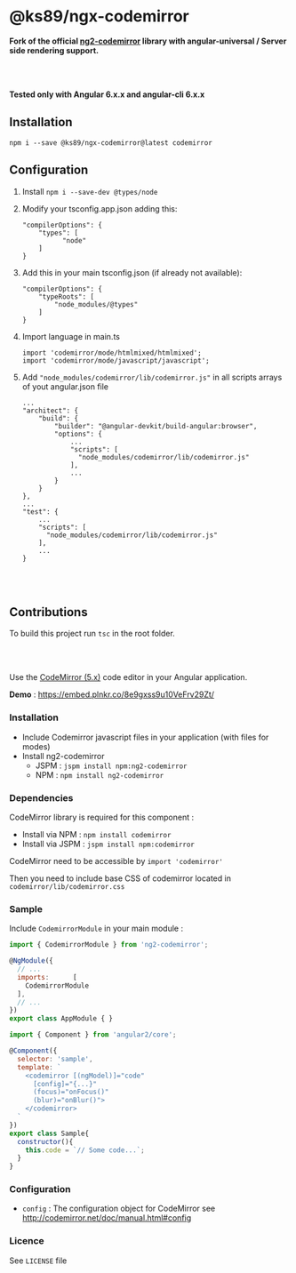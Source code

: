 # @ks89/ngx-codemirror

**Fork of the official [ng2-codemirror](https://github.com/chymz/ng2-codemirror) library with angular-universal / Server side rendering support.**

<br><br>

**Tested only with Angular 6.x.x and angular-cli 6.x.x**


## Installation

`npm i --save @ks89/ngx-codemirror@latest codemirror`

## Configuration

1. Install `npm i --save-dev @types/node`
2. Modify your tsconfig.app.json adding this:

    ```
    "compilerOptions": {
        "types": [
              "node"
        ]
    }
    ```

3. Add this in your main tsconfig.json (if already not available):

    ```
    "compilerOptions": {
        "typeRoots": [
            "node_modules/@types"
        ]
    }
    ```

4. Import language in main.ts

    ```
    import 'codemirror/mode/htmlmixed/htmlmixed';
    import 'codemirror/mode/javascript/javascript';
    ```

5. Add `"node_modules/codemirror/lib/codemirror.js"` in all scripts arrays of yout angular.json file
    
    ```
    ...
    "architect": {
        "build": {
            "builder": "@angular-devkit/build-angular:browser",
            "options": {
                ...
                "scripts": [
                  "node_modules/codemirror/lib/codemirror.js"
                ],
                ...
            }
        }
    },
    ...
    "test": {
        ...
        "scripts": [
          "node_modules/codemirror/lib/codemirror.js"
        ],
        ...
    }
    
    ```

<br><br>

## Contributions

To build this project run `tsc` in the root folder.

<br><br>

Use the [CodeMirror (5.x)](http://codemirror.net/) code editor in your Angular application.

**Demo** : https://embed.plnkr.co/8e9gxss9u10VeFrv29Zt/

### <a name="install"></a>Installation

- Include Codemirror javascript files in your application (with files for modes)
- Install ng2-codemirror
  - JSPM : `jspm install npm:ng2-codemirror`
  - NPM : `npm install ng2-codemirror`

### <a name="dependencies"></a>Dependencies
CodeMirror library is required for this component :
  - Install via NPM : `npm install codemirror`
  - Install via JSPM : `jspm install npm:codemirror`

CodeMirror need to be accessible by `import 'codemirror'`

Then you need to include base CSS of codemirror located in `codemirror/lib/codemirror.css`

### <a name="sample"></a>Sample

Include `CodemirrorModule` in your main module :

```javascript
import { CodemirrorModule } from 'ng2-codemirror';

@NgModule({
  // ...
  imports:      [
    CodemirrorModule
  ],
  // ...
})
export class AppModule { }
```

```javascript
import { Component } from 'angular2/core';

@Component({
  selector: 'sample',
  template: `
    <codemirror [(ngModel)]="code"
      [config]="{...}"
      (focus)="onFocus()"
      (blur)="onBlur()">
    </codemirror>
  `
})
export class Sample{
  constructor(){
    this.code = `// Some code...`;
  }
}
```

### <a name="config"></a>Configuration

* `config` : The configuration object for CodeMirror see http://codemirror.net/doc/manual.html#config

### <a name="licence"></a>Licence
See `LICENSE` file
